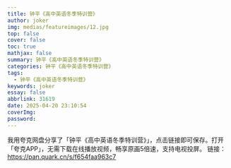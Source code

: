 ```yaml
---
title: 钟平《高中英语冬季特训营》
author: joker
img: medias/featureimages/12.jpg
top: false
cover: false
toc: true
mathjax: false
summary: 钟平《高中英语冬季特训营》
categories: 钟平《高中英语冬季特训营》
tags:
  - 钟平《高中英语冬季特训营》
keywords: joker
essay: false
abbrlink: 31619
date: 2025-04-20 23:10:54
coverImg:
password:
---
```


我用夸克网盘分享了「钟平《高中英语冬季特训营》」，点击链接即可保存。打开「夸克APP」，无需下载在线播放视频，畅享原画5倍速，支持电视投屏。
链接：https://pan.quark.cn/s/f654faa963c7
